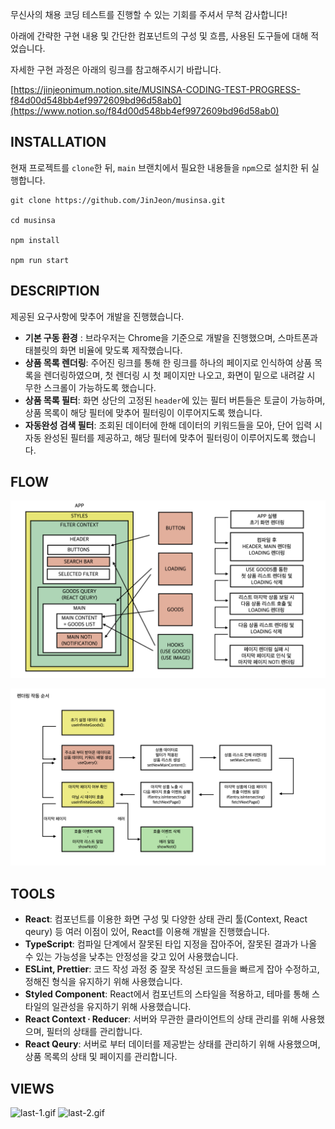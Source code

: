 무신사의 채용 코딩 테스트를 진행할 수 있는 기회를 주셔서 무척 감사합니다!

아래에 간략한 구현 내용 및 간단한 컴포넌트의 구성 및 흐름, 사용된 도구들에 대해 적었습니다.

자세한 구현 과정은 아래의 링크를 참고해주시기 바랍니다.

[https://jinjeonimum.notion.site/MUSINSA-CODING-TEST-PROGRESS-f84d00d548bb4ef9972609bd96d58ab0](https://www.notion.so/f84d00d548bb4ef9972609bd96d58ab0)

## INSTALLATION

현재 프로젝트를 `clone`한 뒤, `main` 브랜치에서 필요한 내용들을 `npm`으로 설치한 뒤 실행합니다.

```
git clone https://github.com/JinJeon/musinsa.git

cd musinsa

npm install

npm run start
```

## DESCRIPTION

제공된 요구사항에 맞추어 개발을 진행했습니다.

- **기본 구동 환경** : 브라우저는 Chrome을 기준으로 개발을 진행했으며, 스마트폰과 태블릿의 화면 비율에 맞도록 제작했습니다.
- **상품 목록 렌더링**: 주어진 링크를 통해 한 링크를 하나의 페이지로 인식하여 상품 목록을 렌더링하였으며, 첫 렌더링 시 첫 페이지만 나오고, 화면이 밑으로 내려갈 시 무한 스크롤이 가능하도록 했습니다.
- **상품 목록 필터**: 화면 상단의 고정된 `header`에 있는 필터 버튼들은 토글이 가능하며, 상품 목록이 해당 필터에 맞추어 필터링이 이루어지도록 했습니다.
- **자동완성 검색 필터**: 조회된 데이터에 한해 데이터의 키워드들을 모아, 단어 입력 시 자동 완성된 필터를 제공하고, 해당 필터에 맞추어 필터링이 이루어지도록 했습니다.

## FLOW

![FLOW.001.jpeg](img/FLOW.001.jpeg)

![FLOW.002.jpeg](img/FLOW.002.jpeg)

## TOOLS

- **React**: 컴포넌트를 이용한 화면 구성 및 다양한 상태 관리 툴(Context, React qeury) 등 여러 이점이 있어, React를 이용해 개발을 진행했습니다.
- **TypeScript**: 컴파일 단계에서 잘못된 타입 지정을 잡아주어, 잘못된 결과가 나올 수 있는 가능성을 낮추는 안정성을 갖고 있어 사용했습니다.
- **ESLint, Prettier**: 코드 작성 과정 중 잘못 작성된 코드들을 빠르게 잡아 수정하고, 정해진 형식을 유지하기 위해 사용했습니다.
- **Styled Component**: React에서 컴포넌트의 스타일을 적용하고, 테마를 통해 스타일의 일관성을 유지하기 위해 사용했습니다.
- **React Context ∙ Reducer**: 서버와 무관한 클라이언트의 상태 관리를 위해 사용했으며, 필터의 상태를 관리합니다.
- **React Qeury**: 서버로 부터 데이터를 제공받는 상태를 관리하기 위해 사용했으며, 상품 목록의 상태 및 페이지를 관리합니다.

## VIEWS

![last-1.gif](img/last-1.gif)
![last-2.gif](img/last-2.gif)
